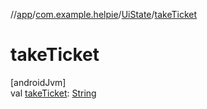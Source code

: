 //[app](../../../index.md)/[com.example.helpie](../index.md)/[UiState](index.md)/[takeTicket](take-ticket.md)

# takeTicket

[androidJvm]\
val [takeTicket](take-ticket.md): [String](https://kotlinlang.org/api/latest/jvm/stdlib/kotlin/-string/index.html)
